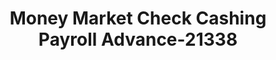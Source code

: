 ---
f_zip-code: 95076
f_state-code: CA
title: Money Market Check Cashing Payroll Advance-21338
f_phone: 831-761-3776
f_city-only: Watsonville
f_address: 516 Main Street Watsonville
f_location-unique-id: '21338'
slug: money-market-check-cashing-payroll-advance-21338
updated-on: '2024-05-30T13:46:58.046Z'
created-on: '2024-05-30T13:36:59.803Z'
published-on: '2024-05-30T13:54:32.469Z'
f_city-state: cms/city/watsonville-ca.md
f_company: cms/company/money-market-check-cashing-payroll-advance.md
f_state: cms/state/california.md
layout: '[payday-loan].html'
tags: payday-loan
---
